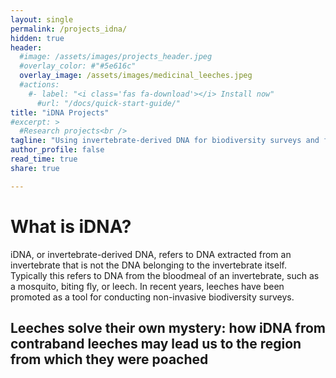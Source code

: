 ```yaml
---
layout: single
permalink: /projects_idna/
hidden: true
header:
  #image: /assets/images/projects_header.jpeg
  #overlay_color: #"#5e616c"
  overlay_image: /assets/images/medicinal_leeches.jpeg
  #actions:
    #- label: "<i class='fas fa-download'></i> Install now"
      #url: "/docs/quick-start-guide/"
title: "iDNA Projects"
#excerpt: >
  #Research projects<br />
tagline: "Using invertebrate-derived DNA for biodiversity surveys and forensic cases"   
author_profile: false
read_time: true
share: true

---
```


# What is iDNA?

iDNA, or invertebrate-derived DNA, refers to DNA extracted from an invertebrate that is not the DNA belonging to the invertebrate itself. Typically this refers to DNA from the bloodmeal of an invertebrate, such as a mosquito, biting fly, or leech. In recent years, leeches have been promoted as a tool for conducting non-invasive biodiversity surveys.

## Leeches solve their own mystery: how iDNA from contraband leeches may lead us to the region from which they were poached

